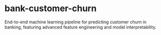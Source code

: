 # bank-customer-churn
End-to-end machine learning pipeline for predicting customer churn in banking, featuring advanced feature engineering and model interpretability.
